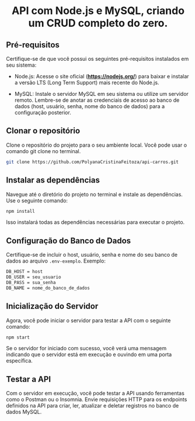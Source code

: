 # <div align="center"> API com Node.js e MySQL, criando um CRUD completo do zero. </div>

## Pré-requisitos

Certifique-se de que você possui os seguintes pré-requisitos instalados em seu sistema:

- Node.js: Acesse o site oficial (__https://nodejs.org/__) para baixar e instalar a versão LTS (Long Term Support) mais recente do Node.js.

- MySQL: Instale o servidor MySQL em seu sistema ou utilize um servidor remoto. Lembre-se de anotar as credenciais de acesso ao banco de dados (host, usuário, senha, nome do banco de dados) para a configuração posterior.

## Clonar o repositório

Clone o repositório do projeto para o seu ambiente local. Você pode usar o comando git clone no terminal.

``` bash
git clone https://github.com/PolyanaCristinaFeitoza/api-carros.git
```

## Instalar as dependências

Navegue até o diretório do projeto no terminal e instale as dependências. Use o seguinte comando:

``` bash
npm install
```

Isso instalará todas as dependências necessárias para executar o projeto.

## Configuração do Banco de Dados

Certifique-se de incluir o host, usuário, senha e nome do seu banco de dados ao arquivo ```.env-exemplo```. Exemplo:

``` bash
DB_HOST = host
DB_USER = seu_usuario
DB_PASS = sua_senha
DB_NAME = nome_do_banco_de_dados
```

## Inicialização do Servidor

Agora, você pode iniciar o servidor para testar a API com o seguinte comando:

``` bash
npm start
```

Se o servidor for iniciado com sucesso, você verá uma mensagem indicando que o servidor está em execução e ouvindo em uma porta específica.

## Testar a API

Com o servidor em execução, você pode testar a API usando ferramentas como o Postman ou o Insomnia. Envie requisições HTTP para os endpoints definidos na API para criar, ler, atualizar e deletar registros no banco de dados MySQL.
